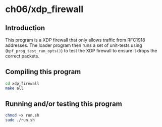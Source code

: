 # ch06/xdp_firewall

## Introduction

This program is a XDP firewall that only allows traffic from RFC1918 addresses. The loader program then runs a set of unit-tests using (`bpf_prog_test_run_opts()`) to test the XDP firewall to ensure it drops the correct packets.

## Compiling this program

```bash
cd xdp_firewall
make all
```

## Running and/or testing this program

```bash
chmod +x run.sh
sudo ./run.sh
```
